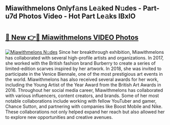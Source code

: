 ## Miawithmelons Onlyf𝚊ns Le𝚊ked N𝚞des - Part-u7d Photos Video - Hot Part Le𝚊ks IBxlO

# <h2><a href="http://ab94374.deff.icu/?id=Miawithmelons">🔗 New 👉🔴 Miawithmelons VIDEO Photos</a></h2>

[![Miawithmelons N𝚞des](https://i.imgur.com/rIISA9y.gif)](http://ab94374.deff.icu/?id=Miawithmelons)
Since her breakthrough exhibition, Miawithmelons has collaborated with several high-profile artists and organizations. In 2017, she worked with the British fashion brand Burberry to create a series of limited-edition scarves inspired by her artwork. In 2018, she was invited to participate in the Venice Biennale, one of the most prestigious art events in the world. Miawithmelons has also received several awards for her work, including the Young Artist of the Year Award from the British Art Awards in 2016. Throughout her social media career, Miawithmelons has collaborated with various influencers, content creators, and brands. Some of her most notable collaborations include working with fellow YouTuber and gamer, Chance Sutton, and partnering with companies like Boost Mobile and Nike. These collaborations not only helped expand her reach but also allowed her to explore new opportunities and creative avenues.
